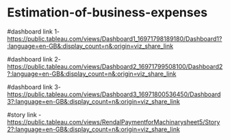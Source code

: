 # Estimation-of-business-expenses

#dashboard link 1-https://public.tableau.com/views/Dashboard1_16971798189180/Dashboard1?:language=en-GB&:display_count=n&:origin=viz_share_link

#dashboard link 2-https://public.tableau.com/views/Dashboard2_16971799508100/Dashboard2?:language=en-GB&:display_count=n&:origin=viz_share_link

#dashboard link 3- https://public.tableau.com/views/Dashboard3_16971800536450/Dashboard3?:language=en-GB&:display_count=n&:origin=viz_share_link

#story link -https://public.tableau.com/views/RendalPaymentforMachinarysheet5/Story2?:language=en-GB&:display_count=n&:origin=viz_share_link
